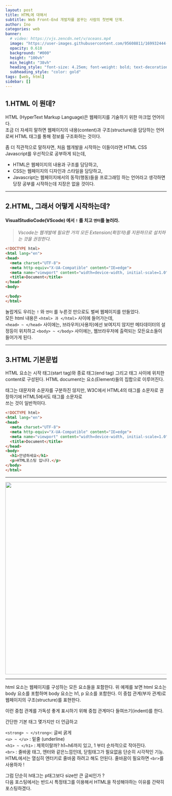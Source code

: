 ```yaml
---
layout: post
title: HTML에 대해서
subtitle: Web Front-End 개발자를 꿈꾸는 사람의 첫번째 단계.
author: Ino
categories: web
banner:
  # video: https://vjs.zencdn.net/v/oceans.mp4
  image: "https://user-images.githubusercontent.com/95608811/169932444-32124c9a-4013-4864-acf7-59a3db654886.png"
  opacity: 0.618
  background: "#000"
  height: "100vh"
  min_height: "38vh"
  heading_style: "font-size: 4.25em; font-weight: bold; text-decoration: underline"
  subheading_style: "color: gold"
tags: [web, html]
sidebar: []
---
```

## 1.HTML 이 뭔데?

HTML (HyperText Markup Language)은 웹페이지를 기술하기 위한 마크업 언어이다.   
조금 더 자세히 말하면 웹페이지의 내용(content)과 구조(structure)을 담당하는 언어로써 HTML 태그를 통해 정보를 구조화하는 것이다.

좀 더 직관적으로 말하자면, 처음 웹개발을 시작하는 이들이라면 HTML CSS Javascript를 우선적으로 공부하게 되는데,   
* HTML은 웹페이지의 내용과 구조를 담당하고,   
* CSS는 웹페이지의 디자인과 스타일을 담당하고,   
* Javascript는 웹페이지에서의 동작(행동)들을 프로그래밍 하는 언어라고 생각하면 당장 공부를 시작하는데 지장은 없을 것이다.

***

## 2.HTML, 그래서 어떻게 시작하는데?

#### VisualStudioCode(VScode) 에서 `!` 를 치고 `엔터`를 눌러라.

> _Vscode는 웹개발에 필요한 거의 모든 Extension(확장자)를 지원하므로 설치하는 것을 권장한다._

```html
<!DOCTYPE html>
<html lang="en">
<head>
  <meta charset="UTF-8">
  <meta http-equiv="X-UA-Compatible" content="IE=edge">
  <meta name="viewport" content="width=device-width, initial-scale=1.0">
  <title>Document</title>
</head>
<body>
  
</body>
</html>
```

놀랍게도 우리는 `!` 와 `엔터` 를 누른것 만으로도 벌써 웹페이지를 만들었다.   
모든 html 내용은 `<html> 과 </html>` 사이에 들어가는데,  
`<head> ~ </head>` 사이에는, 브라우저(사용자)에선 보여지지 않지만 메타데이터의 설정등이 위치하고
`<body> ~ </body>` 사이에는, 웹브라우저에 출력되는 모든요소들이 들어가게 된다.

***

## 3.HTML 기본문법

HTML 요소는 시작 태그(start tag)와 종료 태그(end tag) 그리고 태그 사이에 위치한 content로 구성된다.
HTML document는 요소(Element)들의 집합으로 이루어진다.

태그는 대문자와 소문자를 구분하진 않지만, W3C에서 HTML4의 태그를 소문자로 권장하기에 HTML5에서도 태그를 소문자로   
쓰는 것이 일반적이다.


```html
<!DOCTYPE html>
<html lang="en">
<head>
  <meta charset="UTF-8">
  <meta http-equiv="X-UA-Compatible" content="IE=edge">
  <meta name="viewport" content="width=device-width, initial-scale=1.0">
  <title>Document</title>
</head>
<body>
  <h1>안녕하세요</h1>
  <p>HTML포스팅 입니다.</p>
</body>
</html>
```
*** 
<img src="https://user-images.githubusercontent.com/95608811/169938038-2d49f93a-cca9-4f61-843c-44c977ad9f92.png" width="600px">

***
html 요소는 웹페이지를 구성하는 모든 요소들을 포함한다.   위 예제를 보면 html 요소는 body 요소를 포함하며 body 요소는 h1, p 요소를 포함한다. 이 중첩 관계(부자 관계)로 웹페이지의 구조(structure)를 표현한다.   

이런 중첩 관계를 가독성 좋게 표시하기 위해 중첩 관계마다 들여쓰기(indent)를 한다. 

간단한 기본 태그 몇가지만 더 언급하고 
   
`<strong> ~ </strong>`: 글씨 굵게   
`<u> ~ </u>` : 밑줄 (underline)   
`<h1> ~ </h1>` : 제목이랄까? h1~h6까지 있고, 1 부터 순차적으로 작아진다.  
`<br>` : 줄바꿈 태그, 엔터와 같은느낌인데, 닫힘태그가 필요없음 단순히 시각적인 기능.  
HTML에서는 열심히 엔터키로 줄바꿈 하려고 해도 안된다. 
줄바꿈이 필요하면 `<br>`를 사용하자 ! 
    
그럼 단순히 h태그는 p태그보다 size만 큰 글씨인가 ?  
다음 포스팅에서는 반드시 특정태그를 이용해서 HTML을 작성해야하는 이유를 간략히 포스팅하겠다.